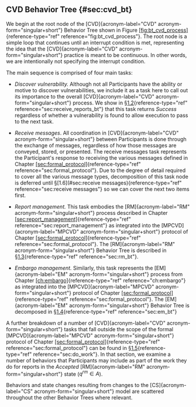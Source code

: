 ## CVD Behavior Tree {#sec:cvd_bt}

We begin at the root node of the [CVD]{acronym-label="CVD"
acronym-form="singular+short"} Behavior Tree shown in Figure
[\[fig:bt_cvd_process\]](#fig:bt_cvd_process){reference-type="ref"
reference="fig:bt_cvd_process"}. The root node is a simple loop that
continues until an interrupt condition is met, representing the idea
that the [CVD]{acronym-label="CVD" acronym-form="singular+short"}
practice is meant to be continuous. In other words, we are intentionally
not specifying the interrupt condition.

The main sequence is comprised of four main tasks:

-   *Discover vulnerability.* Although not all Participants have the
    ability or motive to discover vulnerabilities, we include it as a
    task here to call out its importance to the overall
    [CVD]{acronym-label="CVD" acronym-form="singular+short"} process. We
    show in §[1.2](#sec:receive_reports_bt){reference-type="ref"
    reference="sec:receive_reports_bt"} that this task returns *Success*
    regardless of whether a vulnerability is found to allow execution to
    pass to the next task.

-   *Receive messages*. All coordination in [CVD]{acronym-label="CVD"
    acronym-form="singular+short"} between Participants is done through
    the exchange of messages, regardless of how those messages are
    conveyed, stored, or presented. The receive messages task represents
    the Participant's response to receiving the various messages defined
    in Chapter
    [\[sec:formal_protocol\]](#sec:formal_protocol){reference-type="ref"
    reference="sec:formal_protocol"}. Due to the degree of detail
    required to cover all the various message types, decomposition of
    this task node is deferred until
    §[1.6](#sec:receive messages){reference-type="ref"
    reference="sec:receive messages"} so we can cover the next two items
    first.

-   *Report management.* This task embodies the [RM]{acronym-label="RM"
    acronym-form="singular+short"} process described in Chapter
    [\[sec:report_management\]](#sec:report_management){reference-type="ref"
    reference="sec:report_management"} as integrated into the
    [MPCVD]{acronym-label="MPCVD" acronym-form="singular+short"}
    protocol of Chapter
    [\[sec:formal_protocol\]](#sec:formal_protocol){reference-type="ref"
    reference="sec:formal_protocol"}. The [RM]{acronym-label="RM"
    acronym-form="singular+short"} Behavior Tree is described in
    §[1.3](#sec:rm_bt){reference-type="ref" reference="sec:rm_bt"}.

-   *Embargo management.* Similarly, this task represents the
    [EM]{acronym-label="EM" acronym-form="singular+short"} process from
    Chapter [\[ch:embargo\]](#ch:embargo){reference-type="ref"
    reference="ch:embargo"} as integrated into the
    [MPCVD]{acronym-label="MPCVD" acronym-form="singular+short"}
    protocol of Chapter
    [\[sec:formal_protocol\]](#sec:formal_protocol){reference-type="ref"
    reference="sec:formal_protocol"}. The [EM]{acronym-label="EM"
    acronym-form="singular+short"} Behavior Tree is decomposed in
    §[1.4](#sec:em_bt){reference-type="ref" reference="sec:em_bt"}

A further breakdown of a number of [CVD]{acronym-label="CVD"
acronym-form="singular+short"} tasks that fall outside the scope of the
formal [MPCVD]{acronym-label="MPCVD" acronym-form="singular+short"}
protocol of Chapter
[\[sec:formal_protocol\]](#sec:formal_protocol){reference-type="ref"
reference="sec:formal_protocol"} can be found in
§[1.5](#sec:do_work){reference-type="ref" reference="sec:do_work"}. In
that section, we examine a number of behaviors that Participants may
include as part of the work they do for reports in the $Accepted$
[RM]{acronym-label="RM" acronym-form="singular+short"} state
($q^{rm}\in A$).

Behaviors and state changes resulting from changes to the
[CS]{acronym-label="CS" acronym-form="singular+short"} model are
scattered throughout the other Behavior Trees where relevant.

